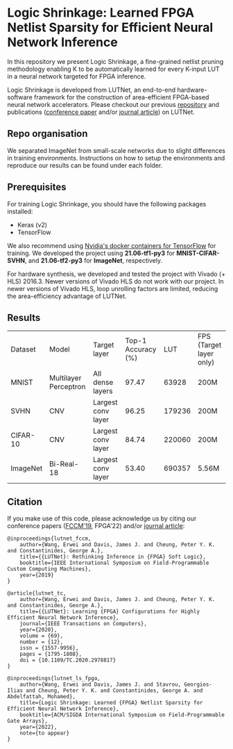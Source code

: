 # Logic Shrinkage: Learned FPGA Netlist Sparsity for Efficient Neural Network Inference

In this repository we present Logic Shrinkage, a fine-grained netlist pruning methodology enabling K to be automatically learned for every K-input LUT in a neural network targeted for FPGA inference.

Logic Shrinkage is developed from LUTNet, an end-to-end hardware-software framework for the construction of area-efficient FPGA-based neural network accelerators. Please checkout our previous [repository](https://github.com/awai54st/LUTNet) and publications ([conference paper](https://arxiv.org/abs/1904.00938) and/or [journal article](https://arxiv.org/abs/1910.12625)) on LUTNet.

## Repo organisation

We separated ImageNet from small-scale networks due to slight differences in training environments.
Instructions on how to setup the environments and reproduce our results can be found under each folder.

## Prerequisites

For training Logic Shrinkage, you should have the following packages installed:
* Keras (v2)
* TensorFlow

We also recommend using [Nvidia's docker containers for TensorFlow](https://catalog.ngc.nvidia.com/orgs/nvidia/containers/tensorflow) for training.
We developed the project using __21.06-tf1-py3__ for __MNIST-CIFAR-SVHN__, and __21.06-tf2-py3__ for __ImageNet__, respectively.

For hardware synthesis, we developed and tested the project with Vivado (+ HLS) 2016.3. 
Newer versions of Vivado HLS do not work with our project. 
In newer versions of Vivado HLS, loop unrolling factors are limited, reducing the area-efficiency advantage of LUTNet.

## Results

<table>
  <tr>
    <td>Dataset</td>
    <td>Model</td>
    <td>Target layer</td>
    <td>Top-1 Accuracy (%)</td>
    <td>LUT</td>
    <td>FPS (Target layer only)</td>
  </tr>
  <tr>
    <td>MNIST</td>
    <td>Multilayer Perceptron</td>
    <td>All dense layers</td>
    <td>97.47</td>
    <td>63928</td>
    <td>200M</td>
  </tr>
  <tr>
    <td>SVHN</td>
    <td>CNV</td>
    <td>Largest conv layer</td>
    <td>96.25</td>
    <td>179236</td>
    <td>200M</td>
  </tr>
  <tr>
    <td>CIFAR-10</td>
    <td>CNV</td>
    <td>Largest conv layer</td>
    <td>84.74</td>
    <td>220060</td>
    <td>200M</td>
  </tr>
  <tr>
    <td>ImageNet</td>
    <td>Bi-Real-18</td>
    <td>Largest conv layer</td>
    <td>53.40</td>
    <td>690357</td>
    <td>5.56M</td>
  </tr>
</table>

## Citation

If you make use of this code, please acknowledge us by citing our conference papers ([FCCM'19](https://arxiv.org/abs/1904.00938), FPGA'22) and/or [journal article](https://arxiv.org/abs/1910.12625):

    @inproceedings{lutnet_fccm,
		author={Wang, Erwei and Davis, James J. and Cheung, Peter Y. K. and Constantinides, George A.},
		title={{LUTNet}: Rethinking Inference in {FPGA} Soft Logic},
		booktitle={IEEE International Symposium on Field-Programmable Custom Computing Machines},
		year={2019}
    }

	@article{lutnet_tc,
		author={Wang, Erwei and Davis, James J. and Cheung, Peter Y. K. and Constantinides, George A.},
		title={{LUTNet}: Learning {FPGA} Configurations for Highly Efficient Neural Network Inference},
		journal={IEEE Transactions on Computers},
		year={2020},
		volume = {69},
		number = {12},
		issn = {1557-9956},
		pages = {1795-1808},
		doi = {10.1109/TC.2020.2978817}
	}
	
	@inproceedings{lutnet_ls_fpga,
		author={Wang, Erwei and Davis, James J. and Stavrou, Georgios-Ilias and Cheung, Peter Y. K. and Constantinides, George A. and Abdelfattah, Mohamed},
		title={Logic Shrinkage: Learned {FPGA} Netlist Sparsity for Efficient Neural Network Inference},
		booktitle={ACM/SIGDA International Symposium on Field-Programmable Gate Arrays},
		year={2022},
		note={to appear}
    }
